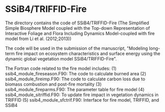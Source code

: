 # SSiB4/TRIFFID-Fire
The directory contains the code of SSiB4/TRIFFID-Fire (The Simplified Simple Biosphere Model coupled with the Top-down Representation of Interactive Foliage and Flora Including Dynamics Model-coupled with fire model from Li et al. (2012;2013))

The code will be used in the submission of the manuscript, "Modeling long-term fire impact on ecosystem characteristics and surface energy using the dynamic global vegetation model SSiB4/TRIFFID-Fire".

The Fortran code related to the fire model includes: 
(1) ssib4_module_fireseason.F90: The code to calculate burned area
(2) ssib4_module_fireimp.F90: The code to calculate carbon loss due to biomass combustion and post-fire mortality
(3) ssib4_module_fireparms.F90: The parameter table for fire model
(4) ssib4_module_sitriffid.F90: To update fire impact in vegetation dynamics in TRIFFID
(5) ssib4_module_sfctrif.F90: Interface for fire model, TRIFFID, and SSiB4
